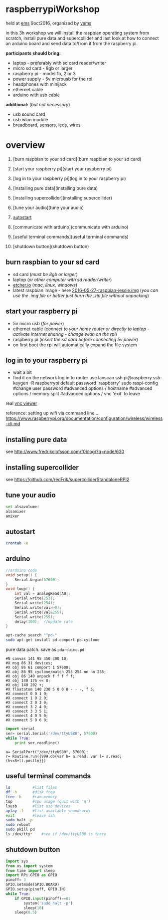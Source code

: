 # raspberrypiWorkshop

held at [ems](http://elektronmusikstudion.se) 9oct2016, organized by [vems](https://vems.nu)

in this 3h workshop we will install the raspbian operating system from scratch, install pure data and supercollider and last look at how to connect an arduino board and send data to/from it from the raspberry pi.

**participants should bring:**

* laptop - preferably with sd card reader/writer
* micro sd card - 8gb or larger
* raspberry pi - model 1b, 2 or 3
* power supply - 5v microusb for the rpi
* headphones with minijack
* ethernet cable
* arduino with usb cable

**additional:** (_but not necessary_)

* usb sound card
* usb wlan module
* breadboard, sensors, leds, wires

overview
==

1. [burn raspbian to your sd card](burn raspbian to your sd card)

2. [start your raspberry pi](start your raspberry pi)

3. [log in to your raspberry pi](log in to your raspberry pi)

4. [installing pure data](installing pure data)

5. [installing supercollider](installing supercollider)

6. [tune your audio](tune your audio)

7. [autostart](autostart)

8. [communicate with arduino](communicate with arduino)

9. [useful terminal commands](useful terminal commands)

10. [shutdown button](shutdown button)

burn raspbian to your sd card
--

* sd card (_must be 8gb or larger_)
* laptop (_or other computer with sd reader/writer_)
* [etcher.io](http://etcher.io) (_mac, linux, windows_)
* latest raspbian image - here [2016-05-27-raspbian-jessie.img](https://www.raspberrypi.org/downloads/raspbian/) (_you can use the .img file or better just burn the .zip file without unpacking_)

start your raspberry pi
--

* 5v micro usb (_for power_)
* ethernet cable (_connect to your home router or directly to laptop - activate internet sharing - change wlan on the rpi_)
* raspberry pi (_insert the sd card before connecting 5v power_)
* on first boot the rpi will automatically expand the file system

log in to your raspberry pi
--

* wait a bit
* find it on the network
log in to router
use lanscan
ssh pi@raspberry
ssh-keygen -R raspberrypi
default password 'raspberry'
sudo raspi-config
#change user password
#advanced options / hostname
#advanced options / memory split
#advanced options / vnc
'exit' to leave

real [vnc viewer](https://www.realvnc.com/download/viewer/)

reference: setting up wifi via command line... https://www.raspberrypi.org/documentation/configuration/wireless/wireless-cli.md

installing pure data
--

see <http://www.fredrikolofsson.com/f0blog/?q=node/630>

installing supercollider
--

see <https://github.com/redFrik/supercolliderStandaloneRPI2>

tune your audio
--

```bash
set alsavolume:
alsamixer
amixer
```

autostart
--

```bash
crontab -e
```

arduino
--

```cpp
//arduino code
void setup() {
    Serial.begin(57600);
}
void loop() {
    int val = analogRead(A0);
    Serial.write(253);
    Serial.write(254);
    Serial.write(val>>8);
    Serial.write(val&255);
    Serial.write(255);
    delay(100);  //update rate
}
```

```bash
apt-cache search "^pd-"
sudo apt-get install pd-comport pd-cyclone
```

pure data patch. save as ```pdarduino.pd```
```
#N canvas 141 95 450 300 10;
#X msg 86 31 devices;
#X obj 86 61 comport 1 57600;
#X obj 86 95 cyclone/match 253 254 nn nn 255;
#X obj 86 140 unpack f f f f f;
#X obj 140 176 << 8;
#X obj 140 202 +;
#X floatatom 140 230 5 0 0 0 - - -, f 5;
#X connect 0 0 1 0;
#X connect 1 0 2 0;
#X connect 2 0 3 0;
#X connect 3 2 4 0;
#X connect 3 3 5 1;
#X connect 4 0 5 0;
#X connect 5 0 6 0;
```

```python
import serial
ser= serial.Serial('/dev/ttyUSB0', 57600)
while True:
    print ser.readline()
```

```
a= SerialPort("/dev/ttyUSB0", 57600);
r= Routine.run({999.do{var h= a.read; var l= a.read; (h<<8+l).postln}})
```

useful terminal commands
--

```bash
ls          #list files
df -h       #disk free
free -h     #ram memory
top         #cpu usage (quit with 'q')
lsusb       #list usb devices
aplay -l    #list available soundcards
exit        #leave ssh
sudo halt -p
sudo reboot
sudo pkill pd
ls /dev/tty*    #see if /dev/ttyUSB0 is there
```

shutdown button
--

```python
import sys
from os import system
from time import sleep
import RPi.GPIO as GPIO
pinoff= 3
GPIO.setmode(GPIO.BOARD)
GPIO.setup(pinoff, GPIO.IN)
while True:
    if GPIO.input(pinoff)==0:
        system('sudo halt -p')
        sleep(10)
    sleep(0.5)
```
